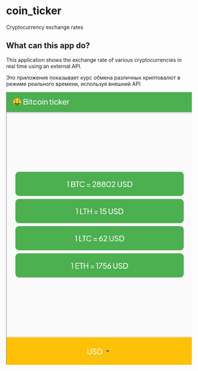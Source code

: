 # coin_ticker

Cryptocurrency exchange rates

## What can this app do?

This application shows the exchange rate of various cryptocurrencies in real time 
using an external API.

Это  приложение показывает курс обмена различных криптовалют в режиме реального времени, 
используя внешний API

![](/images/screenshot.png)